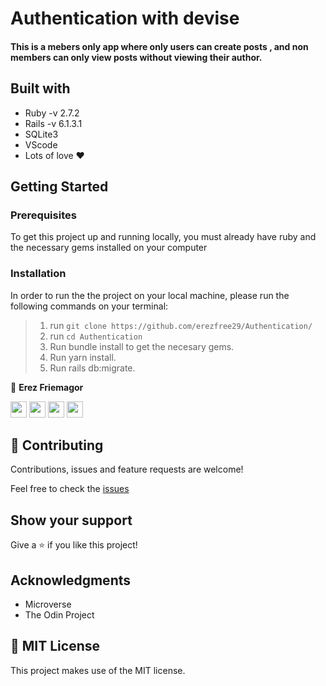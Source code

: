 # Authentication with devise

#### This is a mebers only app where only users can create posts , and non members can only view posts without viewing their author.

## Built with

- Ruby -v 2.7.2
- Rails -v 6.1.3.1
- SQLite3
- VScode
- Lots of love :heart:

## Getting Started

### Prerequisites

To get this project up and running locally, you must already have ruby and the necessary gems installed on your computer

### Installation

In order to run the the project on your local machine, please run the following commands on your terminal:

> 1. run `git clone https://github.com/erezfree29/Authentication/`
> 2. run `cd Authentication`
> 3. Run bundle install to get the necesary gems.
> 4. Run yarn install.
> 5. Run rails db:migrate.

 👤 **Erez Friemagor**
 
[<code><img height="26" src="https://cdn.iconscout.com/icon/free/png-256/github-153-675523.png"></code>](https://github.com/erezfree29)
[<code><img height="26" src="https://upload.wikimedia.org/wikipedia/sco/thumb/9/9f/Twitter_bird_logo_2012.svg/1200px-Twitter_bird_logo_2012.svg.png"></code>](https://twitter.com/friemagor?lang=en)
[<code><img height="26" src="https://upload.wikimedia.org/wikipedia/commons/thumb/c/c9/Linkedin.svg/1200px-Linkedin.svg.png"></code>](https://www.linkedin.com/in/erez-friemagor/?originalSubdomain=uk)
 <a href="mailto:erezfree29@gmail.com?subject=Hey Erez!"><img height="26" src="https://cdn.worldvectorlogo.com/logos/official-gmail-icon-2020-.svg"></a>

## 🤝 Contributing

Contributions, issues and feature requests are welcome!

Feel free to check the [issues](https://github.com/erezfree29/Authentication/issues)

## Show your support

Give a ⭐️ if you like this project!

## Acknowledgments

- Microverse
- The Odin Project

## 📝 MIT License

This project makes use of the MIT license.
